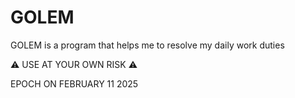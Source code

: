 # GOLEM
GOLEM is a program that helps me to resolve my daily work duties

⚠️ USE AT YOUR OWN RISK ⚠️

EPOCH ON FEBRUARY 11 2025
